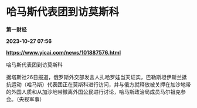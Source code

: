 # 哈马斯代表团到访莫斯科
**第一财经**

**2023-10-27 07:56**

**https://www.yicai.com/news/101887576.html**

哈马斯代表团到访莫斯科

据塔斯社26日报道，俄罗斯外交部发言人扎哈罗娃当天证实，巴勒斯坦伊斯兰抵抗运动（哈马斯）代表团正在莫斯科进行访问，并与俄方就释放被关押在加沙地带的外国人质和从加沙地带撤离外国公民进行讨论，哈马斯政治局成员马尔祖克参会。（央视军事）